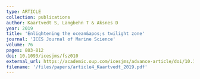 ```yaml
---
type: ARTICLE
collection: publications
author: Kaartvedt S, Langbehn T & Aksnes D
year: 2019
title: 'Enlightening the ocean&apos;s twilight zone'
journal: 'ICES Journal of Marine Science'
volume: 76
pages: 803-812
doi: 10.1093/icesjms/fsz010
external_url: https://academic.oup.com/icesjms/advance-article/doi/10.1093/icesjms/fsz010/5306603
filename: '/files/papers/article4_Kaartvedt_2019.pdf'
---
```

